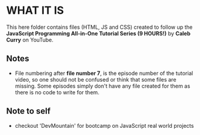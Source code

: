 # WHAT IT IS

This here folder contains files (HTML, JS and CSS) created to follow up the **JavaScript Programming All-in-One Tutorial Series (9 HOURS!)** by **Caleb Curry** on YouTube.

## Notes

- File numbering after **file number 7**, is the episode number of the tutorial video, so one should not be confused or think that some files are missing. Some episodes simply don't have any file created for them as there is no code to write for them.

## Note to self

- checkout 'DevMountain' for bootcamp on JavaScript real world projects
